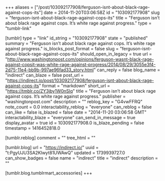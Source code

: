 +++
aliases = ["/post/103092177908/ferguson-isnt-about-black-rage-against-cops-its"]
date = 2014-11-20T03:06:58Z
id = "103092177908"
slug = "ferguson-isnt-about-black-rage-against-cops-its"
title = "Ferguson isn’t about black rage against cops. It’s white rage against progress."
type = "tumblr-link"

[tumblr]
type = "link"
id_string = "103092177908"
state = "published"
summary = "Ferguson isn’t about black rage against cops. It’s white rage against progress."
is_blocks_post_format = false
slug = "ferguson-isnt-about-black-rage-against-cops-its"
should_open_in_legacy = true
url = "http://www.washingtonpost.com/opinions/ferguson-wasnt-black-rage-against-copsit-was-white-rage-against-progress/2014/08/29/3055e3f4-2d75-11e4-bb9b-997ae96fad33_story.html"
can_reply = false
blog_name = "indirect"
can_blaze = false
post_url = "https://indirect.io/post/103092177908/ferguson-isnt-about-black-rage-against-cops-its"
format = "markdown"
short_url = "https://tmblr.co/ZY3jby1W0nSlq"
title = "Ferguson isn’t about black rage against cops. It’s white rage against progress."
publisher = "washingtonpost.com"
description = ""
reblog_key = "G4vwFFRQ"
note_count = 0.0
interactability_reblog = "everyone"
can_reblog = false
can_like = false
is_blazed = false
date = "2014-11-20 03:06:58 GMT"
interactability_blaze = "everyone"
can_send_in_message = true
display_avatar = true
id = 103092177908.0
is_blaze_pending = false
timestamp = 1416452818.0

[tumblr.reblog]
comment = ""
tree_html = ""

[tumblr.blog]
url = "https://indirect.io/"
uuid = "t:PgyUJU3SA2Klwyt81UWAwQ"
updated = 1739939727.0
can_show_badges = false
name = "indirect"
title = "indirect"
description = ""

[tumblr.blog.tumblrmart_accessories]
+++
